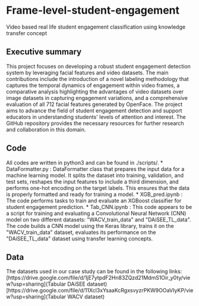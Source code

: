 # Frame-level-student-engagement
Video based real life student engagement classification using knowledge transfer concept

<h2> Executive summary</h2>
This project focuses on developing a robust student engagement detection system by leveraging facial features and video datasets. The main contributions include the introduction of a novel labeling methodology that captures the temporal dynamics of engagement within video frames, a comparative analysis highlighting the advantages of video datasets over image datasets in capturing engagement variations, and a comprehensive evaluation of all 712 facial features generated by OpenFace. The project aims to advance the field of student engagement detection and support educators in understanding students' levels of attention and interest. The GitHub repository provides the necessary resources for further research and collaboration in this domain.

<h2> Code</h2>
All codes are written in python3 and can be found in ./scripts/.
* DataFormatter.py : DataFormatter class that prepares the input data for a machine learning model. It splits the dataset into training, validation, and test sets, reshapes the input features to include a third dimension, and performs one-hot encoding on the target labels. This ensures that the data is properly formatted and ready for training a model.
* XGB_pred.ipynb : The code performs tasks to train and evaluate an XGBoost classifier for student engagement prediction. 
* Tab_CNN.ipynb : 
This code appears to be a script for training and evaluating a Convolutional Neural Network (CNN) model on two different datasets: "WACV_train_data" and "DAiSEE_TL_data". The code builds a CNN model using the Keras library, trains it on the "WACV_train_data" dataset, evaluates its performance on the "DAiSEE_TL_data" dataset using transfer learning concepts.

<h2> Data</h2>
The datasets used in our case study can be found in the following links:
[https://drive.google.com/file/d/1jE7ytpdF2Hn83ZQzd21MdmS1Oir_y0ty/view?usp=sharing](Tabular DAiSEE dataset)
[https://drive.google.com/file/d/11Xcl3xYsaaKcRgxsvyzrPKW9OOaVIyKP/view?usp=sharing](Tabular WACV dataset)
